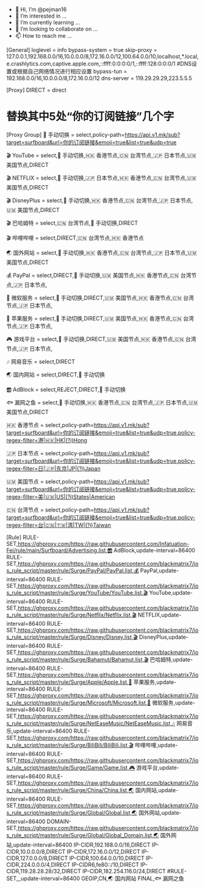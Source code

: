 - 👋 Hi, I’m @pejman16
- 👀 I’m interested in ...
- 🌱 I’m currently learning ...
- 💞️ I’m looking to collaborate on ...
- 📫 How to reach me ...

<!---
pejman16/pejman16 is a ✨ special ✨ repository because its `README.md` (this file) appears on your GitHub profile.
You can click the Preview link to take a look at your changes.
--->

[General]
loglevel = info
bypass-system = true
skip-proxy = 127.0.0.1,192.168.0.0/16,10.0.0.0/8,172.16.0.0/12,100.64.0.0/10,localhost,*.local,e.crashlytics.com,captive.apple.com,::ffff:0:0:0:0/1,::ffff:128:0:0:0/1
#DNS设置或根据自己网络情况进行相应设置
bypass-tun = 192.168.0.0/16,10.0.0.0/8,172.16.0.0/12
dns-server = 119.29.29.29,223.5.5.5

[Proxy]
DIRECT = direct

# 替换其中5处“你的订阅链接”几个字
[Proxy Group]
🚀 手动切换 = select,policy-path=https://api.v1.mk/sub?target=surfboard&url=你的订阅链接&emoji=true&list=true&udp=true

🎬 YouTube = select,🚀 手动切换,🇭🇰 香港节点,🇨🇳 台湾节点,🇯🇵 日本节点,🇺🇲 美国节点,DIRECT

🎬 NETFLIX = select,🚀 手动切换,🇯🇵 日本节点,🇭🇰 香港节点,🇨🇳 台湾节点,🇺🇲 美国节点,DIRECT

🎬 DisneyPlus = select,🚀 手动切换,🇭🇰 香港节点,🇨🇳 台湾节点,🇯🇵 日本节点,🇺🇲 美国节点,DIRECT

🎬 巴哈姆特 = select,🇨🇳 台湾节点,🚀 手动切换,DIRECT

🎬 哔哩哔哩 = select,DIRECT,🇨🇳 台湾节点,🇭🇰 香港节点

🌏 国外网站 = select,🚀 手动切换,🇭🇰 香港节点,🇨🇳 台湾节点,🇯🇵 日本节点,🇺🇲 美国节点,DIRECT

💰 PayPal = select,DIRECT,🚀 手动切换,🇺🇲 美国节点,🇭🇰 香港节点,🇨🇳 台湾节点,🇯🇵 日本节点,

🧩 微软服务 = select,🚀 手动切换,DIRECT,🇺🇲 美国节点,🇭🇰 香港节点,🇨🇳 台湾节点,🇯🇵 日本节点,

🍎 苹果服务 = select,🚀 手动切换,DIRECT,🇺🇲 美国节点,🇭🇰 香港节点,🇨🇳 台湾节点,🇯🇵 日本节点,

🎮 游戏平台 = select,🚀 手动切换,DIRECT,🇺🇲 美国节点,🇭🇰 香港节点,🇨🇳 台湾节点,🇯🇵 日本节点,

🎶 网易音乐 = select,DIRECT

🌏 国内网站 = select,DIRECT,🚀 手动切换

🆎 AdBlock = select,REJECT,DIRECT,🚀 手动切换

🐟 漏网之鱼 = select,🚀 手动切换,🇭🇰 香港节点,🇨🇳 台湾节点,🇯🇵 日本节点,🇺🇲 美国节点,DIRECT

🇭🇰 香港节点 = select,policy-path=https://api.v1.mk/sub?target=surfboard&url=你的订阅链接&emoji=true&list=true&udp=true,policy-regex-filter=港|🇭🇰|HK|(?i)Hong

🇯🇵 日本节点 = select,policy-path=https://api.v1.mk/sub?target=surfboard&url=你的订阅链接&emoji=true&list=true&udp=true,policy-regex-filter=日|🇯🇵|东京|JP|(?i)Japan

🇺🇲 美国节点 = select,policy-path=https://api.v1.mk/sub?target=surfboard&url=你的订阅链接&emoji=true&list=true&udp=true,policy-regex-filter=美|🇺🇲|US|(?i)States|American

🇨🇳 台湾节点 = select,policy-path=https://api.v1.mk/sub?target=surfboard&url=你的订阅链接&emoji=true&list=true&udp=true,policy-regex-filter=台|🇨🇳|🇹🇼|湾|TW|(?i)Taiwan

[Rule]
RULE-SET,https://ghproxy.com/https://raw.githubusercontent.com/Infatuation-Fei/rule/main/Surfboard/Advertising.list,🆎 AdBlock,update-interval=86400
RULE-SET,https://ghproxy.com/https://raw.githubusercontent.com/blackmatrix7/ios_rule_script/master/rule/Surge/PayPal/PayPal.list,💰 PayPal,update-interval=86400
RULE-SET,https://ghproxy.com/https://raw.githubusercontent.com/blackmatrix7/ios_rule_script/master/rule/Surge/YouTube/YouTube.list,🎬 YouTube,update-interval=86400
RULE-SET,https://ghproxy.com/https://raw.githubusercontent.com/blackmatrix7/ios_rule_script/master/rule/Surge/Netflix/Netflix.list,🎬 NETFLIX,update-interval=86400
RULE-SET,https://ghproxy.com/https://raw.githubusercontent.com/blackmatrix7/ios_rule_script/master/rule/Surge/Disney/Disney.list,🎬 DisneyPlus,update-interval=86400
RULE-SET,https://ghproxy.com/https://raw.githubusercontent.com/blackmatrix7/ios_rule_script/master/rule/Surge/Bahamut/Bahamut.list,🎬 巴哈姆特,update-interval=86400
RULE-SET,https://ghproxy.com/https://raw.githubusercontent.com/blackmatrix7/ios_rule_script/master/rule/Surge/Apple/Apple.list,🍎 苹果服务,update-interval=86400
RULE-SET,https://ghproxy.com/https://raw.githubusercontent.com/blackmatrix7/ios_rule_script/master/rule/Surge/Microsoft/Microsoft.list,🧩 微软服务,update-interval=86400
RULE-SET,https://ghproxy.com/https://raw.githubusercontent.com/blackmatrix7/ios_rule_script/master/rule/Surge/NetEaseMusic/NetEaseMusic.list,🎶 网易音乐,update-interval=86400
RULE-SET,https://ghproxy.com/https://raw.githubusercontent.com/blackmatrix7/ios_rule_script/master/rule/Surge/BiliBili/BiliBili.list,🎬 哔哩哔哩,update-interval=86400
RULE-SET,https://ghproxy.com/https://raw.githubusercontent.com/blackmatrix7/ios_rule_script/master/rule/Surge/Game/Game.list,🎮 游戏平台,update-interval=86400
RULE-SET,https://ghproxy.com/https://raw.githubusercontent.com/blackmatrix7/ios_rule_script/master/rule/Surge/China/China.list,🌏 国内网站,update-interval=86400
RULE-SET,https://ghproxy.com/https://raw.githubusercontent.com/blackmatrix7/ios_rule_script/master/rule/Surge/Global/Global.list,🌏 国外网站,update-interval=86400
DOMAIN-SET,https://ghproxy.com/https://raw.githubusercontent.com/blackmatrix7/ios_rule_script/master/rule/Surge/Global/Global_Domain.list,🌏 国外网站,update-interval=86400
IP-CIDR,192.168.0.0/16,DIRECT
IP-CIDR,10.0.0.0/8,DIRECT
IP-CIDR,172.16.0.0/12,DIRECT
IP-CIDR,127.0.0.0/8,DIRECT
IP-CIDR,100.64.0.0/10,DIRECT
IP-CIDR,224.0.0.0/4,DIRECT
IP-CIDR6,fe80::/10,DIRECT
IP-CIDR,119.28.28.28/32,DIRECT
IP-CIDR,182.254.116.0/24,DIRECT
#RULE-SET,,,update-interval=86400
GEOIP,CN,🌏 国内网站
FINAL,🐟 漏网之鱼
